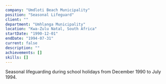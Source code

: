 ```yaml
---
company: "Umdloti Beach Municipality"
position: "Seasonal Lifeguard"
client: ""
department: "Umhlanga Municipality"
location: "Kwa-Zulu Natal, South Africa"
startDate: "1990-12-01"
endDate: "1994-07-31"
current: false
description: ""
achievements: []
skills: []
---
```


Seasonal lifeguarding during school holidays from December 1990 to July 1994. 